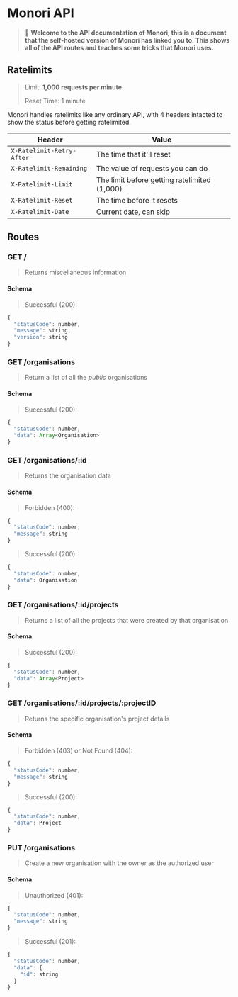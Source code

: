 # Monori API
> :ghost: **Welcome to the API documentation of Monori, this is a document that the self-hosted version of Monori has linked you to. This shows all of the API routes and teaches some tricks that Monori uses.**

## Ratelimits
> Limit: **1,000 requests per minute**
>
> Reset Time: 1 minute

Monori handles ratelimits like any ordinary API, with 4 headers intacted to show the status before getting ratelimited.

|Header|Value|
|---|---|
|`X-Ratelimit-Retry-After`|The time that it'll reset|
|`X-Ratelimit-Remaining`|The value of requests you can do|
|`X-Ratelimit-Limit`|The limit before getting ratelimited (1,000)|
|`X-Ratelimit-Reset`|The time before it resets|
|`X-Ratelimit-Date`|Current date, can skip|

## Routes
### GET /
> Returns miscellaneous information

#### Schema
> Successful (200):

```js
{
  "statusCode": number,
  "message": string,
  "version": string
}
```

### GET /organisations
> Return a list of all the *public* organisations

#### Schema
> Successful (200):

```js
{
  "statusCode": number,
  "data": Array<Organisation>
}
```


### GET /organisations/:id
> Returns the organisation data

#### Schema
> Forbidden (400):

```js
{
  "statusCode": number,
  "message": string
}
```

> Successful (200):

```js
{
  "statusCode": number,
  "data": Organisation
}
```

### GET /organisations/:id/projects
> Returns a list of all the projects that were created by that organisation

#### Schema
> Successful (200):

```js
{
  "statusCode": number,
  "data": Array<Project>
}
```

### GET /organisations/:id/projects/:projectID
> Returns the specific organisation's project details

#### Schema
> Forbidden (403) or Not Found (404):

```js
{
  "statusCode": number,
  "message": string
}
```

> Successful (200):

```js
{
  "statusCode": number,
  "data": Project
}
```

### PUT /organisations
> Create a new organisation with the owner as the authorized user

#### Schema
> Unauthorized (401):

```js
{
  "statusCode": number,
  "message": string
}
```

> Successful (201):

```js
{
  "statusCode": number,
  "data": {
    "id": string
  }
}
```